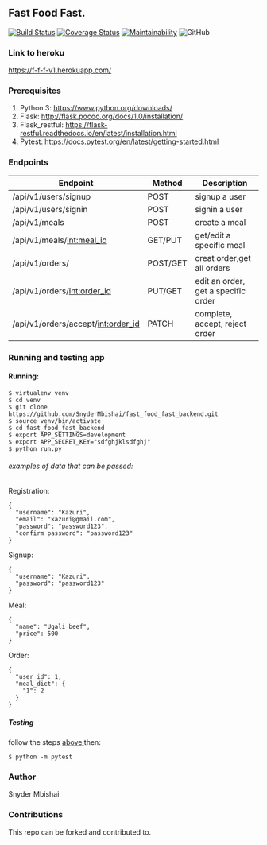 ## Fast Food Fast.

[![Build Status](https://travis-ci.org/SnyderMbishai/fast_food_fast_backend.svg?branch=develop_v1)](https://travis-ci.org/SnyderMbishai/fast_food_fast_backend)
[![Coverage Status](https://coveralls.io/repos/github/SnyderMbishai/fast_food_fast_backend/badge.svg?branch=ft-add-helpers-160346910)](https://coveralls.io/github/SnyderMbishai/fast_food_fast_backend?branch=ft-add-helpers-160346910)
[![Maintainability](https://api.codeclimate.com/v1/badges/c58e13d5bd032ed9dba9/maintainability)](https://codeclimate.com/github/SnyderMbishai/fast_food_fast_backend/maintainability)
![GitHub](https://img.shields.io/github/license/mashape/apistatus.svg)


### Link to heroku

https://f-f-f-v1.herokuapp.com/

### Prerequisites

1. Python 3: https://www.python.org/downloads/
2. Flask: http://flask.pocoo.org/docs/1.0/installation/
3. Flask_restful: https://flask-restful.readthedocs.io/en/latest/installation.html
4. Pytest: https://docs.pytest.org/en/latest/getting-started.html

### Endpoints

| Endpoint                             | Method   | Description                         |
| ------------------------------------ | -------- | ----------------------------------- |
| /api/v1/users/signup                 | POST     | signup a user                       |
| /api/v1/users/signin                 | POST     | signin a user                       |
| /api/v1/meals                        | POST     | create a meal                       |
| /api/v1/meals/<int:meal_id>          | GET/PUT  | get/edit a specific meal            |
| /api/v1/orders/                      | POST/GET | creat order,get all orders          |
| /api/v1/orders/<int:order_id>        | PUT/GET  | edit an order, get a specific order |
| /api/v1/orders/accept/<int:order_id> | PATCH    | complete, accept, reject order      |

### Running and testing app

#### Running:

    $ virtualenv venv
    $ cd venv
    $ git clone https://github.com/SnyderMbishai/fast_food_fast_backend.git
    $ source venv/bin/activate
    $ cd fast_food_fast_backend
    $ export APP_SETTINGS=development
    $ export APP_SECRET_KEY="sdfghjklsdfghj"
    $ python run.py

###### examples of data that can be passed:

Registration:

    {
      "username": "Kazuri",
      "email": "kazuri@gmail.com",
      "password": "password123",
      "confirm password": "password123"
    }

Signup:

    {
      "username": "Kazuri",
      "password": "password123"
    }
Meal:

    {
      "name": "Ugali beef",
      "price": 500
    }

Order:

    {
      "user_id": 1,
      "meal_dict": {
        "1": 2
      }
    }

##### Testing

follow the steps [above ](####Running:) then:

    $ python -m pytest

### Author

Snyder Mbishai

### Contributions

This repo can be forked and contributed to.

